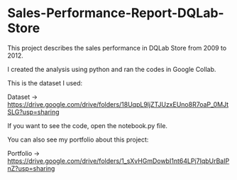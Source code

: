 # Sales-Performance-Report-DQLab-Store

This project describes the sales performance in DQLab Store from 2009 to 2012.

I created the analysis using python and ran the codes in Google Collab.

This is the dataset I used:

Dataset -> https://drive.google.com/drive/folders/18UqpL9ljZTJUzxEUno8R7oaP_0MJtSLG?usp=sharing

If you want to see the code, open the notebook.py file.

You can also see my portfolio about this project:

Portfolio -> https://drive.google.com/drive/folders/1_sXvHGmDowbI1nt64LPj7IqbUrBaIPnZ?usp=sharing
